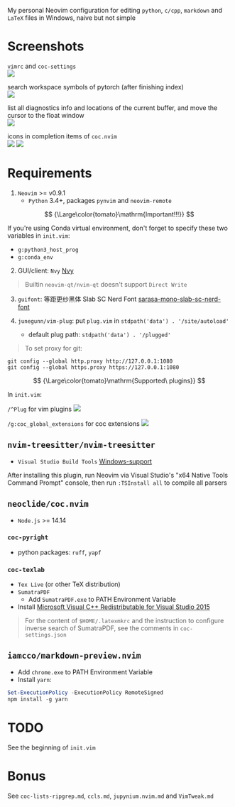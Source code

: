 My personal Neovim configuration for editing `python`, `c/cpp`, `markdown` and `LaTeX` files in Windows, naive but not simple  

# Screenshots

`vimrc` and `coc-settings`  
![](./mds/imgs/vimrc.png)

search workspace symbols of pytorch (after finishing index)  
![](./mds/imgs/index-torch.png)

list all diagnostics info and locations of the current buffer, and move the cursor to the float window  
![](./mds/imgs/diag_torch_and_move_cursor_to_float_win.png)

icons in completion items of `coc.nvim`  
![](./mds/imgs/nerdfont1.png)
![](./mds/imgs/nerdfont2.png)

# Requirements

1. `Neovim` >= v0.9.1  
    - `Python` 3.4+, packages `pynvim` and `neovim-remote`  

$$
{\Large\color{tomato}\mathrm{Important!!!}}
$$

If you're using Conda virtual environment, don't forget to specify these two variables in `init.vim`:  
* `g:python3_host_prog`  
* `g:conda_env`  

2. GUI/client: `Nvy` [Nvy](https://github.com/RMichelsen/Nvy/releases)  

> Builtin `neovim-qt/nvim-qt` doesn't support `Direct Write`  

3. `guifont`: 等距更纱黑体 Slab SC Nerd Font [sarasa-mono-slab-sc-nerd-font](https://github.com/jonz94/Sarasa-Gothic-Nerd-Fonts/releases)  

4. `junegunn/vim-plug`: put `plug.vim` in `stdpath('data') . '/site/autoload'`  
    - default plug path: `stdpath('data') . '/plugged'`  

> To set proxy for git:  
```
git config --global http.proxy http://127.0.0.1:1080
git config --global https.proxy https://127.0.0.1:1080
```

$$
{\Large\color{tomato}\mathrm{Supported\ plugins}}
$$

In `init.vim`:  

`/^Plug` for vim plugins
![](./mds/imgs/plugins.png)

`/g:coc_global_extensions` for coc extensions
![](./mds/imgs/coc-extensions.png)

## `nvim-treesitter/nvim-treesitter`

- `Visual Studio Build Tools` [Windows-support](https://github.com/nvim-treesitter/nvim-treesitter/wiki/Windows-support#msvc)

After installing this plugin, run Neovim via Visual Studio's "x64 Native Tools Command Prompt" console, then run `:TSInstall all` to compile all parsers  

## `neoclide/coc.nvim`

- `Node.js` >= 14.14  

### `coc-pyright`

- python packages: `ruff`, `yapf`  

### `coc-texlab`

- `Tex Live` (or other TeX distribution)  
- `SumatraPDF`  
    - Add `SumatraPDF.exe` to PATH Environment Variable  
- Install [Microsoft Visual C++ Redistributable for Visual Studio 2015](https://aka.ms/vs/16/release/vc_redist.x64.exe)  

> For the content of `$HOME/.latexmkrc` and the instruction to configure inverse search of SumatraPDF, see the comments in `coc-settings.json`  

## `iamcco/markdown-preview.nvim`

- Add `chrome.exe` to PATH Environment Variable  
- Install `yarn`:  
``` ps1
Set-ExecutionPolicy -ExecutionPolicy RemoteSigned
npm install -g yarn
```

# TODO

See the beginning of `init.vim`  

# Bonus

See `coc-lists-ripgrep.md`, `ccls.md`, `jupynium.nvim.md` and `VimTweak.md`  

